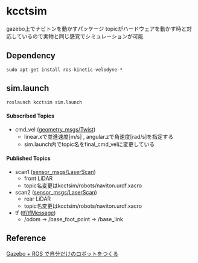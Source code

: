 # kcctsim
gazebo上でナビトンを動かすパッケージ
topicがハードウェアを動かす時と対応しているので実物と同じ感覚でシミュレーションが可能

## Dependency

```
sudo apt-get install ros-kinetic-velodyne-*
```

## sim.launch

```bash
roslaunch kcctsim sim.launch
```

#### Subscribed Topics 

* cmd_vel ([geometry_msgs/Twist](http://docs.ros.org/en/noetic/api/geometry_msgs/html/msg/Twist.html))
    * linear.xで並進速度[m/s] , angular.zで角速度[rad/s]を指定する
    * sim.launch内でtopic名をfinal_cmd_velに変更している



#### Published Topics
* scan1 ([sensor_msgs/LaserScan](http://docs.ros.org/en/api/sensor_msgs/html/msg/LaserScan.html))
    * front LiDAR
    * topic名変更はkcctsim/robots/naviton.urdf.xacro
* scan2 ([sensor_msgs/LaserScan](http://docs.ros.org/en/api/sensor_msgs/html/msg/LaserScan.html))
    * rear LiDAR
    * topic名変更はkcctsim/robots/naviton.urdf.xacro
* tf ([tf/tfMessage](http://docs.ros.org/en/api/tf/html/msg/tfMessage.html))
    * /odom -> /base_foot_point -> /base_link

## Reference

[Gazebo + ROS で自分だけのロボットをつくる](https://qiita.com/RyodoTanaka/items/c3014fd6d0f06d12814f)
